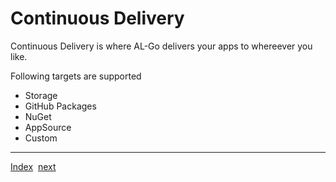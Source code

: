 # Continuous Delivery
Continuous Delivery is where AL-Go delivers your apps to whereever you like.

Following targets are supported
- Storage
- GitHub Packages
- NuGet
- AppSource
- Custom

---
[Index](Index.md)&nbsp;&nbsp;[next](ContinuousDeployment.md)
